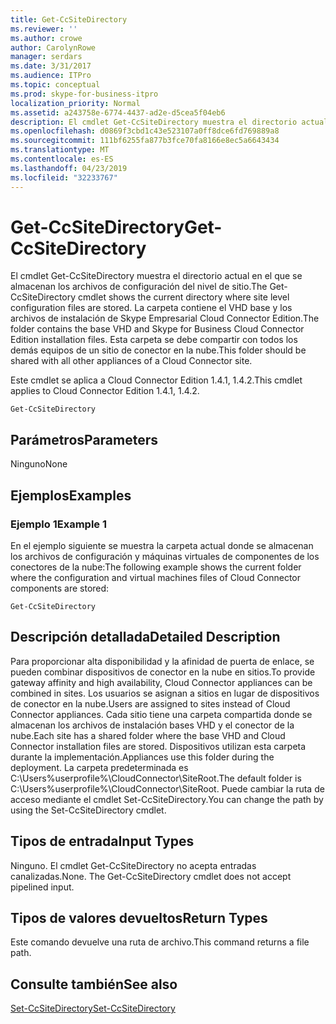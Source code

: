 ```yaml
---
title: Get-CcSiteDirectory
ms.reviewer: ''
ms.author: crowe
author: CarolynRowe
manager: serdars
ms.date: 3/31/2017
ms.audience: ITPro
ms.topic: conceptual
ms.prod: skype-for-business-itpro
localization_priority: Normal
ms.assetid: a243758e-6774-4437-ad2e-d5cea5f04eb6
description: El cmdlet Get-CcSiteDirectory muestra el directorio actual en el que se almacenan los archivos de configuración del nivel de sitio. La carpeta contiene el VHD base y los archivos de instalación de Skype Empresarial Cloud Connector Edition. Esta carpeta se debe compartir con todos los demás equipos de un sitio de conector en la nube.
ms.openlocfilehash: d0869f3cbd1c43e523107a0ff8dce6fd769889a8
ms.sourcegitcommit: 111bf6255fa877b3fce70fa8166e8ec5a6643434
ms.translationtype: MT
ms.contentlocale: es-ES
ms.lasthandoff: 04/23/2019
ms.locfileid: "32233767"
---
```

# <a name="get-ccsitedirectory"></a><span data-ttu-id="0ccd4-105">Get-CcSiteDirectory</span><span class="sxs-lookup"><span data-stu-id="0ccd4-105">Get-CcSiteDirectory</span></span>
 
<span data-ttu-id="0ccd4-106">El cmdlet Get-CcSiteDirectory muestra el directorio actual en el que se almacenan los archivos de configuración del nivel de sitio.</span><span class="sxs-lookup"><span data-stu-id="0ccd4-106">The Get-CcSiteDirectory cmdlet shows the current directory where site level configuration files are stored.</span></span> <span data-ttu-id="0ccd4-107">La carpeta contiene el VHD base y los archivos de instalación de Skype Empresarial Cloud Connector Edition.</span><span class="sxs-lookup"><span data-stu-id="0ccd4-107">The folder contains the base VHD and Skype for Business Cloud Connector Edition installation files.</span></span> <span data-ttu-id="0ccd4-108">Esta carpeta se debe compartir con todos los demás equipos de un sitio de conector en la nube.</span><span class="sxs-lookup"><span data-stu-id="0ccd4-108">This folder should be shared with all other appliances of a Cloud Connector site.</span></span>
  
<span data-ttu-id="0ccd4-109">Este cmdlet se aplica a Cloud Connector Edition 1.4.1, 1.4.2.</span><span class="sxs-lookup"><span data-stu-id="0ccd4-109">This cmdlet applies to Cloud Connector Edition 1.4.1, 1.4.2.</span></span>
  
```
Get-CcSiteDirectory
```

## <a name="parameters"></a><span data-ttu-id="0ccd4-110">Parámetros</span><span class="sxs-lookup"><span data-stu-id="0ccd4-110">Parameters</span></span>

<span data-ttu-id="0ccd4-111">Ninguno</span><span class="sxs-lookup"><span data-stu-id="0ccd4-111">None</span></span>
  
## <a name="examples"></a><span data-ttu-id="0ccd4-112">Ejemplos</span><span class="sxs-lookup"><span data-stu-id="0ccd4-112">Examples</span></span>
<span data-ttu-id="0ccd4-113"><a name="Examples"> </a></span><span class="sxs-lookup"><span data-stu-id="0ccd4-113"></span></span>

### <a name="example-1"></a><span data-ttu-id="0ccd4-114">Ejemplo 1</span><span class="sxs-lookup"><span data-stu-id="0ccd4-114">Example 1</span></span>

<span data-ttu-id="0ccd4-115">En el ejemplo siguiente se muestra la carpeta actual donde se almacenan los archivos de configuración y máquinas virtuales de componentes de los conectores de la nube:</span><span class="sxs-lookup"><span data-stu-id="0ccd4-115">The following example shows the current folder where the configuration and virtual machines files of Cloud Connector components are stored:</span></span>
  
```
Get-CcSiteDirectory
```

## <a name="detailed-description"></a><span data-ttu-id="0ccd4-116">Descripción detallada</span><span class="sxs-lookup"><span data-stu-id="0ccd4-116">Detailed Description</span></span>
<span data-ttu-id="0ccd4-117"><a name="DetailedDescription"> </a></span><span class="sxs-lookup"><span data-stu-id="0ccd4-117"></span></span>

<span data-ttu-id="0ccd4-118">Para proporcionar alta disponibilidad y la afinidad de puerta de enlace, se pueden combinar dispositivos de conector en la nube en sitios.</span><span class="sxs-lookup"><span data-stu-id="0ccd4-118">To provide gateway affinity and high availability, Cloud Connector appliances can be combined in sites.</span></span> <span data-ttu-id="0ccd4-119">Los usuarios se asignan a sitios en lugar de dispositivos de conector en la nube.</span><span class="sxs-lookup"><span data-stu-id="0ccd4-119">Users are assigned to sites instead of Cloud Connector appliances.</span></span> <span data-ttu-id="0ccd4-120">Cada sitio tiene una carpeta compartida donde se almacenan los archivos de instalación bases VHD y el conector de la nube.</span><span class="sxs-lookup"><span data-stu-id="0ccd4-120">Each site has a shared folder where the base VHD and Cloud Connector installation files are stored.</span></span> <span data-ttu-id="0ccd4-121">Dispositivos utilizan esta carpeta durante la implementación.</span><span class="sxs-lookup"><span data-stu-id="0ccd4-121">Appliances use this folder during the deployment.</span></span> <span data-ttu-id="0ccd4-122">La carpeta predeterminada es C:\Users\%userprofile%\CloudConnector\SiteRoot.</span><span class="sxs-lookup"><span data-stu-id="0ccd4-122">The default folder is C:\Users\%userprofile%\CloudConnector\SiteRoot.</span></span> <span data-ttu-id="0ccd4-123">Puede cambiar la ruta de acceso mediante el cmdlet Set-CcSiteDirectory.</span><span class="sxs-lookup"><span data-stu-id="0ccd4-123">You can change the path by using the Set-CcSiteDirectory cmdlet.</span></span>
  
## <a name="input-types"></a><span data-ttu-id="0ccd4-124">Tipos de entrada</span><span class="sxs-lookup"><span data-stu-id="0ccd4-124">Input Types</span></span>
<span data-ttu-id="0ccd4-125"><a name="InputTypes"> </a></span><span class="sxs-lookup"><span data-stu-id="0ccd4-125"></span></span>

<span data-ttu-id="0ccd4-p104">Ninguno. El cmdlet Get-CcSiteDirectory no acepta entradas canalizadas.</span><span class="sxs-lookup"><span data-stu-id="0ccd4-p104">None. The Get-CcSiteDirectory cmdlet does not accept pipelined input.</span></span>
  
## <a name="return-types"></a><span data-ttu-id="0ccd4-128">Tipos de valores devueltos</span><span class="sxs-lookup"><span data-stu-id="0ccd4-128">Return Types</span></span>
<span data-ttu-id="0ccd4-129"><a name="ReturnTypes"> </a></span><span class="sxs-lookup"><span data-stu-id="0ccd4-129"></span></span>

<span data-ttu-id="0ccd4-130">Este comando devuelve una ruta de archivo.</span><span class="sxs-lookup"><span data-stu-id="0ccd4-130">This command returns a file path.</span></span>
  
## <a name="see-also"></a><span data-ttu-id="0ccd4-131">Consulte también</span><span class="sxs-lookup"><span data-stu-id="0ccd4-131">See also</span></span>
<span data-ttu-id="0ccd4-132"><a name="ReturnTypes"> </a></span><span class="sxs-lookup"><span data-stu-id="0ccd4-132"></span></span>

[<span data-ttu-id="0ccd4-133">Set-CcSiteDirectory</span><span class="sxs-lookup"><span data-stu-id="0ccd4-133">Set-CcSiteDirectory</span></span>](set-ccsitedirectory.md)
  


